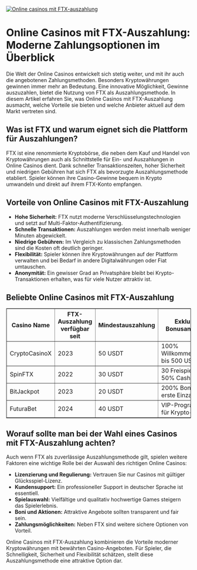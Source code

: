 [![Online casinos mit FTX-auszahlung](https://123-caf.pages.dev/gitsignup.png)](https://vrmoo.ru/Bt82HjjY)

<h1>Online Casinos mit FTX-Auszahlung: Moderne Zahlungsoptionen im Überblick</h1>  <p>Die Welt der Online Casinos entwickelt sich stetig weiter, und mit ihr auch die angebotenen Zahlungsmethoden. Besonders Kryptowährungen gewinnen immer mehr an Bedeutung. Eine innovative Möglichkeit, Gewinne auszuzahlen, bietet die Nutzung von FTX als Auszahlungsmethode. In diesem Artikel erfahren Sie, was Online Casinos mit FTX-Auszahlung ausmacht, welche Vorteile sie bieten und welche Anbieter aktuell auf dem Markt vertreten sind.</p>  <h2>Was ist FTX und warum eignet sich die Plattform für Auszahlungen?</h2> <p>FTX ist eine renommierte Kryptobörse, die neben dem Kauf und Handel von Kryptowährungen auch als Schnittstelle für Ein- und Auszahlungen in Online Casinos dient. Dank schneller Transaktionszeiten, hoher Sicherheit und niedrigen Gebühren hat sich FTX als bevorzugte Auszahlungsmethode etabliert. Spieler können ihre Casino-Gewinne bequem in Krypto umwandeln und direkt auf ihrem FTX-Konto empfangen.</p>  <h2>Vorteile von Online Casinos mit FTX-Auszahlung</h2> <ul>   <li><strong>Hohe Sicherheit:</strong> FTX nutzt moderne Verschlüsselungstechnologien und setzt auf Multi-Faktor-Authentifizierung.</li>   <li><strong>Schnelle Transaktionen:</strong> Auszahlungen werden meist innerhalb weniger Minuten abgewickelt.</li>   <li><strong>Niedrige Gebühren:</strong> Im Vergleich zu klassischen Zahlungsmethoden sind die Kosten oft deutlich geringer.</li>   <li><strong>Flexibilität:</strong> Spieler können ihre Kryptowährungen auf der Plattform verwalten und bei Bedarf in andere Digitalwährungen oder Fiat umtauschen.</li>   <li><strong>Anonymität:</strong> Ein gewisser Grad an Privatsphäre bleibt bei Krypto-Transaktionen erhalten, was für viele Nutzer attraktiv ist.</li> </ul>  <h2>Beliebte Online Casinos mit FTX-Auszahlung</h2> <table border="1" cellpadding="8" cellspacing="0">   <thead>     <tr>       <th>Casino Name</th>       <th>FTX-Auszahlung verfügbar seit</th>       <th>Mindestauszahlung</th>       <th>Exklusive Bonusangebote</th>     </tr>   </thead>   <tbody>     <tr>       <td>CryptoCasinoX</td>       <td>2023</td>       <td>50 USDT</td>       <td>100% Willkommensbonus bis 500 USDT</td>     </tr>     <tr>       <td>SpinFTX</td>       <td>2022</td>       <td>30 USDT</td>       <td>30 Freispiele + 50% Cashback</td>     </tr>     <tr>       <td>BitJackpot</td>       <td>2023</td>       <td>20 USDT</td>       <td>200% Bonus auf erste Einzahlung</td>     </tr>     <tr>       <td>FuturaBet</td>       <td>2024</td>       <td>40 USDT</td>       <td>VIP-Programme für Krypto-Spieler</td>     </tr>   </tbody> </table>  <h2>Worauf sollte man bei der Wahl eines Casinos mit FTX-Auszahlung achten?</h2> <p>Auch wenn FTX als zuverlässige Auszahlungsmethode gilt, spielen weitere Faktoren eine wichtige Rolle bei der Auswahl des richtigen Online Casinos:</p> <ul>   <li><strong>Lizenzierung und Regulierung:</strong> Vertrauen Sie nur Casinos mit gültiger Glücksspiel-Lizenz.</li>   <li><strong>Kundensupport:</strong> Ein professioneller Support in deutscher Sprache ist essentiell.</li>   <li><strong>Spielauswahl:</strong> Vielfältige und qualitativ hochwertige Games steigern das Spielerlebnis.</li>   <li><strong>Boni und Aktionen:</strong> Attraktive Angebote sollten transparent und fair sein.</li>   <li><strong>Zahlungsmöglichkeiten:</strong> Neben FTX sind weitere sichere Optionen von Vorteil.</li> </ul>  <p>Online Casinos mit FTX-Auszahlung kombinieren die Vorteile moderner Kryptowährungen mit bewährten Casino-Angeboten. Für Spieler, die Schnelligkeit, Sicherheit und Flexibilität schätzen, stellt diese Auszahlungsmethode eine attraktive Option dar.</p>